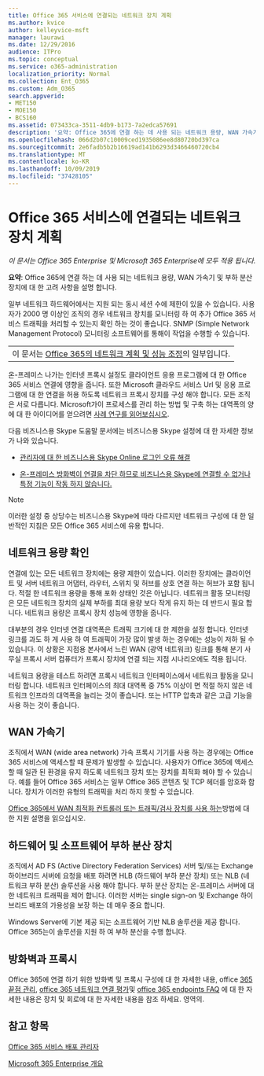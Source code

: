 ```yaml
---
title: Office 365 서비스에 연결되는 네트워크 장치 계획
ms.author: kvice
author: kelleyvice-msft
manager: laurawi
ms.date: 12/29/2016
audience: ITPro
ms.topic: conceptual
ms.service: o365-administration
localization_priority: Normal
ms.collection: Ent_O365
ms.custom: Adm_O365
search.appverid:
- MET150
- MOE150
- BCS160
ms.assetid: 073433ca-3511-4db9-b173-7a2edca57691
description: '요약: Office 365에 연결 하는 데 사용 되는 네트워크 용량, WAN 가속기 및 부하 분산 장치에 대 한 고려 사항을 설명 합니다.'
ms.openlocfilehash: 066d2b07c10009ced1935086ee8d80720bd397ca
ms.sourcegitcommit: 2e6fadb5b2b16619ad141b6293d3466460720cb4
ms.translationtype: MT
ms.contentlocale: ko-KR
ms.lasthandoff: 10/09/2019
ms.locfileid: "37428105"
---
```

# <a name="plan-for-network-devices-that-connect-to-office-365-services"></a>Office 365 서비스에 연결되는 네트워크 장치 계획

*이 문서는 Office 365 Enterprise 및 Microsoft 365 Enterprise에 모두 적용 됩니다.*
  
**요약**: Office 365에 연결 하는 데 사용 되는 네트워크 용량, WAN 가속기 및 부하 분산 장치에 대 한 고려 사항을 설명 합니다.

일부 네트워크 하드웨어에서는 지원 되는 동시 세션 수에 제한이 있을 수 있습니다. 사용자가 2000 명 이상인 조직의 경우 네트워크 장치를 모니터링 하 여 추가 Office 365 서비스 트래픽을 처리할 수 있는지 확인 하는 것이 좋습니다. SNMP (Simple Network Management Protocol) 모니터링 소프트웨어를 통해이 작업을 수행할 수 있습니다.

||
|:-----|
| 이 문서는 [Office 365의 네트워크 계획 및 성능 조정](https://aka.ms/tune)의 일부입니다.|

온-프레미스 나가는 인터넷 프록시 설정도 클라이언트 응용 프로그램에 대 한 Office 365 서비스 연결에 영향을 줍니다. 또한 Microsoft 클라우드 서비스 Url 및 응용 프로그램에 대 한 연결을 허용 하도록 네트워크 프록시 장치를 구성 해야 합니다. 모든 조직은 서로 다릅니다. Microsoft가이 프로세스를 관리 하는 방법 및 구축 하는 대역폭의 양에 대 한 아이디어를 얻으려면 [사례 연구를 읽어보십시오](https://www.microsoft.com/itshowcase/Article/Content/631/Optimizing-network-performance-for-Microsoft-Office-365).
  
다음 비즈니스용 Skype 도움말 문서에는 비즈니스용 Skype 설정에 대 한 자세한 정보가 나와 있습니다.
  
- [관리자에 대 한 비즈니스용 Skype Online 로그인 오류 해결](https://docs.microsoft.com/skypeforbusiness/set-up-skype-for-business-online/troubleshooting-sign-in-errors-for-admins)

- [온-프레미스 방화벽이 연결을 차단 하므로 비즈니스용 Skype에 연결할 수 없거나 특정 기능이 작동 하지 않습니다.](https://go.microsoft.com/fwlink/p/?LinkID=243625)

> [!NOTE]
> 이러한 설정 중 상당수는 비즈니스용 Skype에 따라 다르지만 네트워크 구성에 대 한 일반적인 지침은 모든 Office 365 서비스에 유용 합니다.
  
## <a name="determining-network-capacity"></a>네트워크 용량 확인

연결에 있는 모든 네트워크 장치에는 용량 제한이 있습니다. 이러한 장치에는 클라이언트 및 서버 네트워크 어댑터, 라우터, 스위치 및 허브를 상호 연결 하는 허브가 포함 됩니다. 적절 한 네트워크 용량을 통해 포화 상태인 것은 아닙니다. 네트워크 활동 모니터링은 모든 네트워크 장치의 실제 부하를 최대 용량 보다 작게 유지 하는 데 반드시 필요 합니다. 네트워크 용량은 프록시 장치 성능에 영향을 줍니다.
  
대부분의 경우 인터넷 연결 대역폭은 트래픽 크기에 대 한 제한을 설정 합니다. 인터넷 링크를 과도 하 게 사용 하 여 트래픽이 가장 많이 발생 하는 경우에는 성능이 저하 될 수 있습니다. 이 상황은 지점용 본사에서 느린 WAN (광역 네트워크) 링크를 통해 분기 사무실 프록시 서버 컴퓨터가 프록시 장치에 연결 되는 지점 시나리오에도 적용 됩니다.
  
네트워크 용량을 테스트 하려면 프록시 네트워크 인터페이스에서 네트워크 활동을 모니터링 합니다. 네트워크 인터페이스의 최대 대역폭 중 75% 이상이 면 적절 하지 않은 네트워크 인프라의 대역폭을 늘리는 것이 좋습니다. 또는 HTTP 압축과 같은 고급 기능을 사용 하는 것이 좋습니다.
  
## <a name="wan-accelerators"></a>WAN 가속기

조직에서 WAN (wide area network) 가속 프록시 기기를 사용 하는 경우에는 Office 365 서비스에 액세스할 때 문제가 발생할 수 있습니다. 사용자가 Office 365에 액세스할 때 일관 된 환경을 유지 하도록 네트워크 장치 또는 장치를 최적화 해야 할 수 있습니다. 예를 들어 Office 365 서비스는 일부 Office 365 콘텐츠 및 TCP 헤더를 암호화 합니다. 장치가 이러한 유형의 트래픽을 처리 하지 못할 수 있습니다.
  
[Office 365에서 WAN 최적화 컨트롤러 또는 트래픽/검사 장치를 사용 하는](https://support.microsoft.com/kb/2690045)방법에 대 한 지원 설명을 읽으십시오.
  
## <a name="hardware-and-software-load-balancing-devices"></a>하드웨어 및 소프트웨어 부하 분산 장치

조직에서 AD FS (Active Directory Federation Services) 서버 및/또는 Exchange 하이브리드 서버에 요청을 배포 하려면 HLB (하드웨어 부하 분산 장치) 또는 NLB (네트워크 부하 분산) 솔루션을 사용 해야 합니다. 부하 분산 장치는 온-프레미스 서버에 대 한 네트워크 트래픽을 제어 합니다. 이러한 서버는 single sign-on 및 Exchange 하이브리드 배포의 가용성을 보장 하는 데 매우 중요 합니다.
  
Windows Server에 기본 제공 되는 소프트웨어 기반 NLB 솔루션을 제공 합니다. Office 365는이 솔루션을 지원 하 여 부하 분산을 수행 합니다.
  
## <a name="firewalls-and-proxies"></a>방화벽과 프록시

Office 365에 연결 하기 위한 방화벽 및 프록시 구성에 대 한 자세한 내용, office [365 끝점 관리](https://support.office.com/article/99cab9d4-ef59-4207-9f2b-3728eb46bf9a), [office 365 네트워크 연결 평가](assessing-network-connectivity.md)및 [office 365 endpoints FAQ](https://support.office.com/article/d4088321-1c89-4b96-9c99-54c75cae2e6d) 에 대 한 자세한 내용은 장치 및 회로에 대 한 자세한 내용을 참조 하세요. 영역의.
  
## <a name="see-also"></a>참고 항목

[Office 365 서비스 배포 관리자](deployment-advisors-for-office-365.md)

[Microsoft 365 Enterprise 개요](https://docs.microsoft.com/microsoft-365/enterprise/microsoft-365-overview)
